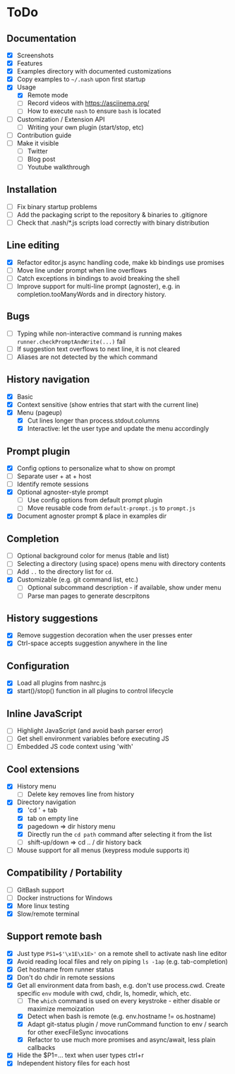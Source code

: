 # ToDo

## Documentation
- [x] Screenshots
- [x] Features
- [x] Examples directory with documented customizations
- [x] Copy examples to `~/.nash` upon first startup
- [x] Usage
    - [x] Remote mode
    - [ ] Record videos with https://asciinema.org/
    - [ ] How to execute `nash` to ensure `bash` is located
- [ ] Customization / Extension API
    - [ ] Writing your own plugin (start/stop, etc)
- [ ] Contribution guide
- [ ] Make it visible
    - [ ] Twitter
    - [ ] Blog post
    - [ ] Youtube walkthrough

## Installation
- [ ] Fix binary startup problems
- [ ] Add the packaging script to the repository & binaries to .gitignore
- [ ] Check that .nash/*.js scripts load correctly with binary distribution

## Line editing
- [x] Refactor editor.js async handling code, make kb bindings use promises
- [ ] Move line under prompt when line overflows
- [ ] Catch exceptions in bindings to avoid breaking the shell
- [ ] Improve support for multi-line prompt (agnoster), e.g. in
    completion.tooManyWords and in directory history.

## Bugs
- [ ] Typing while non-interactive command is running makes
    `runner.checkPromptAndWrite(...)` fail
- [ ] If suggestion text overflows to next line, it is not cleared
- [ ] Aliases are not detected by the which command

## History navigation
- [x] Basic
- [x] Context sensitive (show entries that start with the current line)
- [x] Menu (pageup)
    - [x] Cut lines longer than process.stdout.columns
    - [x] Interactive: let the user type and update the menu accordingly

## Prompt plugin
- [x] Config options to personalize what to show on prompt
- [ ] Separate user + at + host
- [ ] Identify remote sessions
- [x] Optional agnoster-style prompt
    - [ ] Use config options from default prompt plugin
    - [ ] Move reusable code from `default-prompt.js` to `prompt.js`
- [x] Document agnoster prompt & place in examples dir

## Completion
- [ ] Optional background color for menus (table and list)
- [ ] Selecting a directory (using space) opens menu with directory contents
- [ ] Add `..` to the directory list for `cd`.
- [x] Customizable (e.g. git command list, etc.)
    - [ ] Optional subcommand description - if available, show under menu
    - [ ] Parse man pages to generate descrpitons

## History suggestions
- [x] Remove suggestion decoration when the user presses enter
- [x] Ctrl-space accepts suggestion anywhere in the line
 
## Configuration
- [x] Load all plugins from nashrc.js
- [x] start()/stop() function in all plugins to control lifecycle

## Inline JavaScript
- [ ] Highlight JavaScript (and avoid bash parser error)
- [ ] Get shell environment variables before executing JS
- [ ] Embedded JS code context using 'with'

## Cool extensions
- [x] History menu
    - [ ] Delete key removes line from history
- [x] Directory navigation
    - [x] 'cd ' + tab
    - [x] tab on empty line
    - [x] pagedown => dir history menu
    - [x] Directly run the `cd path` command after selecting it
        from the list
    - [ ] shift-up/down => cd .. / dir history back
- [ ] Mouse support for all menus (keypress module supports it)

## Compatibility / Portability
- [ ] GitBash support
- [ ] Docker instructions for Windows
- [x] More linux testing
- [x] Slow/remote terminal

## Support remote bash
- [x] Just type `PS1=$'\x1E\x1E>'` on a remote shell to activate nash line editor
- [x] Avoid reading local files and rely on piping `ls -1ap` (e.g. tab-completion)
- [x] Get hostname from runner status
- [x] Don't do chdir in remote sessions
- [x] Get all environment data from bash, e.g. don't use process.cwd.
    Create specific `env` module with cwd, chdir, ls, homedir, which, etc.
    - [ ] The `which` command is used on every keystroke - either disable or maximize
        memoization
    - [x] Detect when bash is remote (e.g. env.hostname != os.hostname)
    - [x] Adapt git-status plugin / move runCommand function to env /
        search for other execFileSync invocations
    - [x] Refactor to use much more promises and async/await, less plain callbacks
- [x] Hide the $P1=... text when user types ctrl+r
- [x] Independent history files for each host
